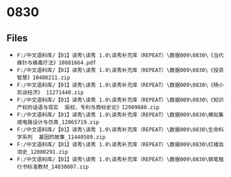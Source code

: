 # 0830

## Files

- `F:/中文语料库/【01】读秀\读秀 1.0\读秀补充库（REPEAT）\数据009\0830\《当代蜂针与蜂毒疗法》10881664.pdf`
- `F:/中文语料库/【01】读秀\读秀 1.0\读秀补充库（REPEAT）\数据009\0830\《投资智慧》10408211.zip`
- `F:/中文语料库/【01】读秀\读秀 1.0\读秀补充库（REPEAT）\数据009\0830\《杨小凯谈经济》 11271440.zip`
- `F:/中文语料库/【01】读秀\读秀 1.0\读秀补充库（REPEAT）\数据009\0830\《知识产权的话语与现实  版权、专利与商标史论》12909880.zip`
- `F:/中文语料库/【01】读秀\读秀 1.0\读秀补充库（REPEAT）\数据009\0830\模拟集成电路设计与仿真_12065719.zip`
- `F:/中文语料库/【01】读秀\读秀 1.0\读秀补充库（REPEAT）\数据009\0830\生命科学系列  基因的故事_11440589.zip`
- `F:/中文语料库/【01】读秀\读秀 1.0\读秀补充库（REPEAT）\数据009\0830\红楼血泪史_12080291.zip`
- `F:/中文语料库/【01】读秀\读秀 1.0\读秀补充库（REPEAT）\数据009\0830\钢笔楷行书标准教材_14030007.zip`
